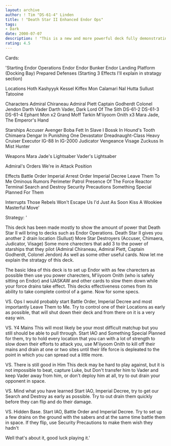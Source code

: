 ```yaml
---
layout: archive
author: ! Tim "DS-61-4" Linden
title: ! "Death Star II Enhanced Endor Ops"
tags:
- Dark
date: 2000-07-07
description: ! "This is a new and more powerful deck fully demonstrating the effect that Death Star II will have on current Deck types"
rating: 4.5
---
```

Cards: 

'Starting
Endor Operations
Endor
Endor Bunker
Endor Landing Platform (Docking Bay)
Prepared Defenses (Starting 3 Effects I'll explain in stratagy section)

Locations
Hoth
Kashyyyk
Kessel
Kiffex
Mon Calamari
Nal Hutta
Sullust
Tatooine

Characters
Admiral Chiraneau
Admiral Piett
Captain Godherdt
Colonel Jendon
Darth Vader
Darth Vader, Dark Lord Of The Sith
DS-61-2
DS-61-3
DS-61-4
Ephant Mon x2
Grand Moff Tarkin
M'iiyoom Onith x3
Mara Jade, The Emperor's Hand

Starships
Accuser
Avenger
Boba Fett In Slave I
Bossk In Hound's Tooth
Chimaera
Dengar In Punishing One
Devastator
Dreadnaught-Class Heavy Cruiser
Executor
IG-88 In IG-2000
Judicator
Vengeance
Visage
Zuckuss In Mist Hunter

Weapons
Mara Jade's Lightsaber
Vader's Lightsaber

Admiral's Orders
We're in Attack Position

Effects
Battle Order
Imperial Arrest Order
Imperial Decree
Leave Them To Me
Ominous Rumors
Perimeter Patrol
Presence Of The Force
Reactor Terminal
Search and Destroy
Security Precautions
Something Special Planned For Them

Interrupts
Those Rebels Won't Escape Us
I'd Just As Soon Kiss A Wookiee
Masterful Move'

Strategy: '

This deck has been made mostly to show the amount of power that Death Star II will bring to decks such as Endor Operations. Death Star II gives you another 2 drain location (Sullust) More Star Destroyers (Accuser, Chimaera, Judicator, Visage) Some more charecters that add 3 to the power of starships that they pilot (Admiral Chiraneau, Admiral Piett, Captain Godherdt, Colonel Jendon) As well as some other useful cards. Now let me explain the stratagy of this deck.

The basic Idea of this deck is to set up Endor with as few charecters as possible then use you power charecters, M'iiyoom Onith (who is safely sitting on Endor) and IJASKAW and other cards to slow them down while your force drains take effect. This decks effectiveness comes from its ability to take complete control of a game. Now for some specs.

VS. Ops I would probably start Battle Order, Imperial Decree and most importantly Leave Them to Me. Try to control one of their Locations as early as possible, that will shut down their deck and from there on it is a very easy win.

VS. Y4 Mains This will most likely be your most difficult matchup but you still should be able to pull through. Start IAO and Something Special Planned for them, try to hold every location that you can with a lot of strength to slow down their efforts to attack you, use M'iiyoom Onith to kill off their mains and drain at one or two sites until their life force is depleated to the point in which you can spread out a little more.

VS. There is still good in Him This deck may be hard to play against, but it is not impossible to beat, capture Luke, but Don't transfer him to Vader and keep Vader away from him, or don't deploy him at all, try to out drain your opponent in space.

VS. Mind what you have learned Start IAO, Imperial Decree, try to get our Search and Destroy as early as possible. Try to out drain them quickly before they can flip and do their damage.

VS. Hidden Base. Start IAO, Battle Order and Imperial Decree. Try to set up a few drains on the ground with the sabers and at the same time battle them in space. If they flip, use Security Precautions to make them wish they hadn't

Well that's about it, good luck playing it.'